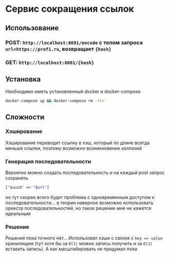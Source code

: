 # Сервис сокращения ссылок

## Использование

### POST: `http://localhost:8081/encode` с телом запроса `url=https://profi.ru`, возвращает `{hash}`

### GET: `http://localhost:8081/{hash}` 

## Установка

Необходимо иметь установленный docker и docker-compose

```bash
docker-compose up && docker-compose rm -fsv
```

## Сложности

### Хэширование

Хэширование переводит ссылку в хэш, который по длине всегда меньше ссылки, поэтому возможно возникновение коллизий


### Генерация последовательности

Вероятно можно создать последовательность и на каждый post запрос сохранять 
```php
["$uuid" => "$url"]
```
но тут скорее всего будет проблема с одновременным доступом к последовательности...
в теории наверное возможно использовать оркестр последовательностей, но такое решение мне не кажется идеальным
### Решение
Решения пока точного нет... Использовал хэши с связке с ```key => value``` хранилищем (тут хотя бы за ```O(1)``` можно запись получить и за ```O(1)``` вставить запись).
А как масштабировать не придумал пока